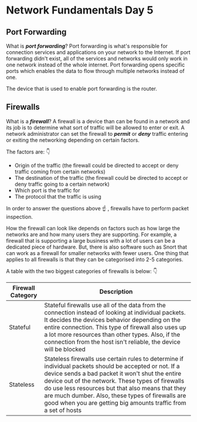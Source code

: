 # Network Fundamentals Day 5

## Port Forwarding

What is ***port forwarding***? Port forwarding is what's responsible for connection services and applications on your network to the Internet. If port forwarding didn't exist, all of the services and networks would only work in one network instead of the whole internet. Port forwarding opens specific ports which enables the data to flow through multiple networks instead of one.

The device that is used to enable port forwarding is the router.

## Firewalls

What is a ***firewall***? A firewall is a device than can be found in a network and its job is to determine what sort of traffic will be allowed to enter or exit.  A network administrator can set the firewall to ***permit*** or ***deny*** traffic entering or exiting the networking depending on certain factors. 

The factors are: :point_down:

* Origin of the traffic (the firewall could be directed to accept or deny traffic coming from certain networks)
* The destination of the traffic (the firewall could be directed to accept or deny traffic going to a certain network)
* Which port is the traffic for 
* The protocol that the traffic is using

In order to answer the questions above :point_up: , firewalls have to perform packet inspection.

How the firewall can look like depends on factors such as how large the networks are and how many users they are supporting. For example, a firewall that is supporting a large business with a lot of users can be a dedicated piece of hardware. But, there is also software such as Snort that can work as a firewall for smaller networks with fewer users. One thing that applies to all firewalls is that they can be categorised into 2-5 categories. 

A table with the two biggest categories of firewalls is below: :point_down:

| Firewall Category | Description |
| ----------------- | ----------- |
| Stateful          | Stateful firewalls use all of the data from the connection instead of looking at individual packets. It decides the devices behavior depending on the entire connection. This type of firewall also uses up a lot more resources than other types. Also, if the connection from the host isn't reliable, the device will be blocked |
| Stateless         | Stateless firewalls use certain rules to determine if individual packets should be accepted or not. If a device sends a bad packet it won't shut the entire device out of the network. These types of firewalls do use less resources but that also means that they are much dumber. Also, these types of firewalls are good when you are getting big amounts traffic from a set of hosts |



